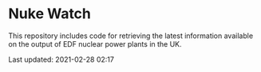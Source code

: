 # Nuke Watch

This repository includes code for retrieving the latest information available on the output of EDF nuclear power plants in the UK.

Last updated: 2021-02-28 02:17